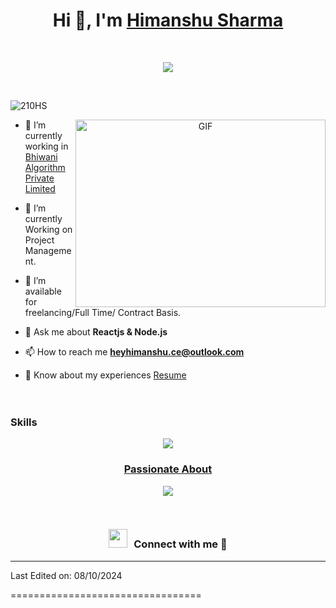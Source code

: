 
<h1 align="center">Hi 👋, I'm <a href="/" target="blank">
Himanshu Sharma</a></h1><br/>
<p align="center">
  <a href="https://github.com/DenverCoder1/readme-typing-svg"><img src="https://readme-typing-svg.herokuapp.com?font=Time+New+Roman&color=cyan&size=25&center=true&vCenter=true&width=600&height=100&lines=Namaste+To+All..&hearts;++;Passionate+MERN-Stack+Developer,;Computer+Science+Engineer,;Active+Learner/Researcher,;Love+to+learn+new+stuffs..<3"></a>
</p><br/>
<!--<h3 align="center">A passionate MERN Stack developer from Haryana, India &#127470;&#127475</h3>-->

<p align="left"> <img src="https://komarev.com/ghpvc/?username=210HS&label=Profile%20views&color=0e75b6&style=flat" alt="210HS" /> </p>

<!--<p align="left"> <a href="/" target="blank"><img src="https://img.shields.io/twitter/follow/210HS?logo=twitter&style=for-the-badge" alt="210HS" /></a> </p>-->

<a target="_blank" align="center">
  <img align="right" top="500" height="300" width="400" alt="GIF" src="https://media.giphy.com/media/SWoSkN6DxTszqIKEqv/giphy.gif">
</a>

- 🔭 I’m currently working in <a href="https://phoenix.tech/griffyn/" target="blank">Bhiwani Algorithm Private Limited</a>

- 🌱 I’m currently Working on Project Management.

- 🤝 I’m available for freelancing/Full Time/ Contract Basis.

<!--- 🌱 I’m currently learning React Native && SwiftUI <a href="https://github.com/100rabhcsmc/100DaysOfSwift" target="blank">100DaysOfSwift</a> -->

<!--- 📝 I regularly write articles on [https://dev.to/100rabhcsmc](https://dev.to/100rabhcsmc)-->

- 💬 Ask me about **Reactjs & Node.js**

- 📫 How to reach me **heyhimanshu.ce@outlook.com**

- 📄 Know about my experiences <a href="" target="blank">Resume</a>
<br/><br/><br/>

<h3>Skills</h3>
<p align="center">
  <a href="https://skillicons.dev">
    <img src="https://skillicons.dev/icons?i=git,cpp,css,express,figma,github,html,js,linux,materialui,mongodb,mysql,nextjs,nodejs,postman,react,redux,tailwind,ts,vscode&perline=7" />

<!--- stats & Trophy (start) -->
<p align="center">
  <!--- stats (start) -->
<!--<table align="center">
<tr border="none">
<td width="50%" align="center">
  <img  align="center"  src="https://github-readme-stats.vercel.app/api?username=1010nishant&theme=dark&show_icons=true&count_private=true" />
  <br></br>
  <img  title="🔥 Get streak stats for your profile at git.io/streak-stats" alt="Mark streak" src="https://github-readme-streak-stats.herokuapp.com/?user=1010nishant&theme=dark&hide_border=false" /> 
</td>
<td width="50%" align="center">
  <img  align="center"  src="https://github-readme-stats.anuraghazra1.vercel.app/api/top-langs/?username=1010nishant&theme=dark&hide_border=false&no-bg=true&no-frame=true&langs_count=10"/>
  </td>
</tr>
</table> -->
<!--- stats (end) -->

<!--tech stack icons-->
<h3 align="center">Passionate About</h3>
<p align="center">
  <a href="https://skillicons.dev">
    <img src="https://skillicons.dev/icons?i=git,aws,cpp,css,docker,postgres,express,figma,firebase,github,html,js,linux,md,materialui,mongodb,mysql,nextjs,nodejs,postman,py,react,redux,tailwind,ts,vscode&perline=14" />
  </a>
</p>
<br/>
<h3 align="center" > <img src="https://media.giphy.com/media/iY8CRBdQXODJSCERIr/giphy.gif" width="30" height="30" style="margin-right: 10px;">Connect with me 🤝 </h3>
<!--
<p align="center">
 <div align="center"  class="icons-social" style="margin-left: 10px;">
        <a style="margin-left: 10px;"  target="_blank" href="https://www.linkedin.com/in/saurabhmchavan/">
			<img src="https://img.icons8.com/doodle/40/000000/linkedin--v2.png"></a>
        <a style="margin-left: 10px;" target="_blank" href="https://github.com/100rabhcsmc">
		<img src="https://img.icons8.com/doodle/40/000000/github--v1.png"></a>
		<a style="margin-left: 10px;" target="_blank" href="https://stackoverflow.com/users/12053852/saurabh-chavan?tab=profile">
				<img src="https://img.icons8.com/external-tal-revivo-color-tal-revivo/40/000000/external-stack-overflow-is-a-question-and-answer-site-for-professional-logo-color-tal-revivo.png"></a>
	   <a style="margin-left: 10px;" target="_blank" href="https://dev.to/100rabhcsmc">
					<img src="https://img.icons8.com/external-sketchy-juicy-fish/0.6x/external-blog-online-services-sketchy-sketchy-juicy-fish.png"></a>
        <a style="margin-left: 10px;" target="_blank" href="https://instagram.com/100rabhch">
			<img src="https://img.icons8.com/doodle/40/000000/instagram-new--v2.png"></a>
		<a style="margin-left: 10px;" target="_blank" href="https://twitter.com/100rabhcsmc">
			<img src="https://img.icons8.com/doodle/1x/twitter-squared--v2.png" ></a>
		<a style="margin-left: 10px;" target="_blank" href="https://www.youtube.com/channel/UC-ZdNkKNHC6KguDqNFKO2Nw?view_as=subscriber">
				<img src="https://img.icons8.com/doodle/1x/youtube--v2.png" ></a>
		<a style="margin-left: 5px;" target="_blank" href="https://github.com/100rabhcsmc/Me.io/blob/master/01SaurabhChavanReactNativeResume.pdf">
					<img src="https://img.icons8.com/plasticine/0.5x/resume.png" ></a>
      </div>
</p>
-->


<!--### Blogs posts

<!-- BLOG-POST-LIST:START -->

<!--- [Download Instagram profile picture using python](https://dev.to/100rabhcsmc/instagram-profile-picture-download-using-python-n2j)
- [Convert a image to sketch using python](https://dev.to/100rabhcsmc/convert-a-image-to-sketch-using-python-3ip1)
- [Upload your project/files in GitHub using commands](https://dev.to/100rabhcsmc/upload-your-project-files-in-github-using-commands-1hn8)
<!-- BLOG-POST-LIST:END -->

---



Last Edited on: 08/10/2024

=================================




<!---
Himanshu11215/Himanshu11215 is a ✨ special ✨ repository because its `README.md` (this file) appears on your GitHub profile.
You can click the Preview link to take a look at your changes.
--->
